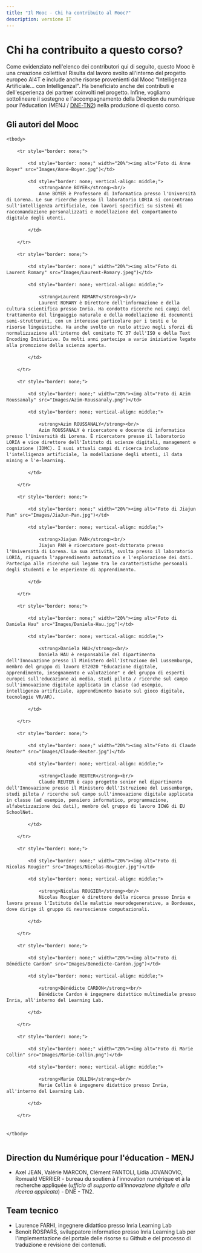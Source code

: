```yaml
---
title: "Il Mooc - Chi ha contribuito al Mooc?"
description: versione IT
---
```

# Chi ha contribuito a questo corso?
Come evidenziato nell'elenco dei contributori qui di seguito, questo Mooc è una creazione collettiva! Risulta dal lavoro svolto all'interno del progetto europeo AI4T e include anche risorse provenienti dal Mooc "Intelligenza Artificiale... con Intelligenza!".
Ha beneficiato anche dei contributi e dell'esperienza dei partner coinvolti nel progetto.
Infine, vogliamo sottolineare il sostegno e l'accompagnamento della Direction du numérique pour l'éducation (MENJ / [DNE-TN2](https://edunumrech.hypotheses.org/author/dnetn2)) nella produzione di questo corso.

## Gli autori del Mooc

<table style="border: none;">

    <tbody>

        <tr style="border: none;">

            <td style="border: none;" width="20%"><img alt="Foto di Anne Boyer" src="Images/Anne-Boyer.jpg")</td>

            <td style="border: none; vertical-align: middle;">
                <strong>Anne BOYER</strong><br/>
                Anne BOYER è Professore di Informatica presso l'Università di Lorena. Le sue ricerche presso il laboratorio LORIA si concentrano sull'intelligenza artificiale, con lavori specifici su sistemi di raccomandazione personalizzati e modellazione del comportamento digitale degli utenti.

            </td>

        </tr>

        <tr style="border: none;">

            <td style="border: none;" width="20%"><img alt="Foto di Laurent Romary" src="Images/Laurent-Romary.jpeg")</td>

            <td style="border: none; vertical-align: middle;">

                <strong>Laurent ROMARY</strong><br/>
                Laurent ROMARY è Direttore dell'informazione e della cultura scientifica presso Inria. Ha condotto ricerche nei campi del trattamento del linguaggio naturale e della modellazione di documenti semi-strutturati, con un interesse particolare per i testi e le risorse linguistiche. Ha anche svolto un ruolo attivo negli sforzi di normalizzazione all'interno del comitato TC 37 dell'ISO e della Text Encoding Initiative. Da molti anni partecipa a varie iniziative legate alla promozione della scienza aperta.

            </td>

        </tr>

        <tr style="border: none;">

            <td style="border: none;" width="20%"><img alt="Foto di Azim Roussanaly" src="Images/Azim-Roussanaly.png")</td>

            <td style="border: none; vertical-align: middle;">

                <strong>Azim ROUSSANALY</strong><br/>
                Azim ROUSSANALY è ricercatore e docente di informatica presso l'Università di Lorena. È ricercatore presso il laboratorio LORIA e vice direttore dell'Istituto di scienze digitali, management e cognizione (IDMC). I suoi attuali campi di ricerca includono l'intelligenza artificiale, la modellazione degli utenti, il data mining e l'e-learning.

            </td>

        </tr>

        <tr style="border: none;">

            <td style="border: none;" width="20%"><img alt="Foto di Jiajun Pan" src="Images/JiaJun-Pan.jpg")</td>

            <td style="border: none; vertical-align: middle;">

                <strong>Jiajun PAN</strong><br/>
                Jiajun PAN è ricercatore post-dottorato presso l'Università di Lorena. La sua attività, svolta presso il laboratorio LORIA, riguarda l'apprendimento automatico e l'esplorazione dei dati. Partecipa alle ricerche sul legame tra le caratteristiche personali degli studenti e le esperienze di apprendimento.

            </td>

        </tr>

        <tr style="border: none;">

            <td style="border: none;" width="20%"><img alt="Foto di Daniela Hau" src="Images/Daniela-Hau.jpg")</td>

            <td style="border: none; vertical-align: middle;">

                <strong>Daniela HAU</strong><br/>
                Daniela HAU è responsabile del dipartimento dell'Innovazione presso il Ministero dell'Istruzione del Lussemburgo, membro del gruppo di lavoro ET2020 "Educazione digitale, apprendimento, insegnamento e valutazione" e del gruppo di esperti europei sull'educazione ai media, studi pilota / ricerche sul campo sull'innovazione digitale applicata in classe (ad esempio, intelligenza artificiale, apprendimento basato sul gioco digitale, tecnologie VR/AR).

            </td>

        </tr>

        <tr style="border: none;">

            <td style="border: none;" width="20%"><img alt="Foto di Claude Reuter" src="Images/Claude-Reuter.jpg")</td>

            <td style="border: none; vertical-align: middle;">

                <strong>Claude REUTER</strong><br/>
                Claude REUTER è capo progetto senior nel dipartimento dell'Innovazione presso il Ministero dell'Istruzione del Lussemburgo, studi pilota / ricerche sul campo sull'innovazione digitale applicata in classe (ad esempio, pensiero informatico, programmazione, alfabetizzazione dei dati), membro del gruppo di lavoro ICWG di EU SchoolNet.

            </td>

        </tr>

        <tr style="border: none;">

            <td style="border: none;" width="20%"><img alt="Foto di Nicolas Rougier" src="Images/Nicolas-Rougier.jpg")</td>

            <td style="border: none; vertical-align: middle;">

                <strong>Nicolas ROUGIER</strong><br/>
                Nicolas Rougier è direttore della ricerca presso Inria e lavora presso l'Istituto delle malattie neurodegenerative, a Bordeaux, dove dirige il gruppo di neuroscienze computazionali.

            </td>

        </tr>

        <tr style="border: none;">

            <td style="border: none;" width="20%"><img alt="Foto di Bénédicte Cardon" src="Images/Benedicte-Cardon.jpg")</td>

            <td style="border: none; vertical-align: middle;">

                <strong>Bénédicte CARDON</strong><br/>
                Bénédicte Cardon è ingegnere didattico multimediale presso Inria, all'interno del Learning Lab.

            </td>

        </tr>

        <tr style="border: none;">

            <td style="border: none;" width="20%"><img alt="Foto di Marie Collin" src="Images/Marie-Collin.png")</td>

            <td style="border: none; vertical-align: middle;">

                <strong>Marie COLLIN</strong><br/>
                Marie Collin è ingegnere didattico presso Inria, all'interno del Learning Lab.

            </td>

        </tr>


    </tbody>

</table>

## Direction du Numérique pour l'éducation - MENJ

* Axel JEAN, Valérie MARCON, Clément FANTOLI, Lidia JOVANOVIC, Romuald VERRIER -  bureau du soutien à l'innovation numérique et à la recherche appliquée (*ufficio di supporto all'innovazione digitale e alla ricerca applicata*) - DNE - TN2.

## Team tecnico

* Laurence FARHI, ingegnere didattico presso Inria Learning Lab
* Benoit ROSPARS, sviluppatore informatico presso Inria Learning Lab
per l'implementazione del portale delle risorse su Github e del processo di traduzione e revisione dei contenuti.
